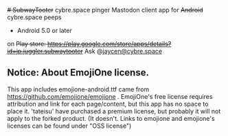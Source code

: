 ~~# SubwayTooter~~ cybre.space pinger
Mastodon client app for ~~Android~~ cybre.space peeps

* Android 5.0 or later

on ~~Play store:
https://play.google.com/store/apps/details?id=jp.juggler.subwaytooter~~
Ask @jaycen@cybre.space

## Notice: About EmojiOne license.
This app includes emojione-android.ttf came from https://github.com/emojione/emojione .
EmojiOne's free license requires attribution and link for each page/content, 
but this app has no space to place it.
'tateisu' have purchased a premium license, but probably it will not apply to the forked product. (It doesn't. Links to emojione and emojione's licenses can be found under "OSS license")
